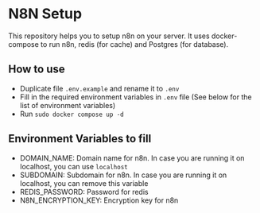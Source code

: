 # N8N Setup
This repository helps you to setup n8n on your server. It uses docker-compose to run n8n, redis (for cache) and Postgres (for database).

## How to use
- Duplicate file `.env.example` and rename it to `.env`
- Fill in the required environment variables in `.env` file (See below for the list of environment variables)
- Run `sudo docker compose up -d`

## Environment Variables to fill
- DOMAIN_NAME: Domain name for n8n. In case you are running it on localhost, you can use `localhost`
- SUBDOMAIN: Subdomain for n8n. In case you are running it on localhost, you can remove this variable
- REDIS_PASSWORD: Password for redis
- N8N_ENCRYPTION_KEY: Encryption key for n8n